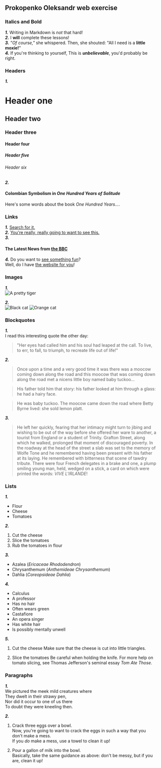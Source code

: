 ## Prokopenko Oleksandr web exercise

### Italics and Bold

**_1._** Writing in Markdown is _not_ that hard!  
**_2._** I **will** complete these lessons!  
**_3._** _"Of course,"_ she whispered. Then, she shouted: "All I need is a **little moxie!**"  
**_4._** If you're thinking to yourself, This is **_unbelievable_**, you'd probably be right.  

### Headers

**_1._**  
# Header one  
## Header two  
### Header three  
#### Header four  
##### Header five  
###### Header six  
 
**_2._**  
#### Colombian Symbolism in _One Hundred Years of Solitude_
Here's some words about the book _One Hundred Years..._.

### Links

**_1._** [Search for it.](www.google.com)  
**_2._** [You're really, really going to want to see this.](www.dailykitten.com)  
**_3._** 
#### The Latest News from [the BBC](www.bbc.com/news)
**_4._** Do you want to [see something fun][fun place]?  
Well, do I have [the website for you][another fun place]!

[fun place]: www.zombo.com
[another fun place]: www.stumbleupon.com

### Images

**_1._**  
![A pretty tiger](https://upload.wikimedia.org/wikipedia/commons/5/56/Tiger.50.jpg)

**_2._**  
![Black cat][Black] ![Orange cat][Orange]

[Black]: https://upload.wikimedia.org/wikipedia/commons/a/a3/81_INF_DIV_SSI.jpg
[Orange]: http://icons.iconarchive.com/icons/google/noto-emoji-animals-nature/256/22221-cat-icon.png


### Blockquotes

**_1._**  
 I read this interesting quote the other day:
 > "Her eyes had called him and his soul had leaped at the call. To live, to err, to fall, to triumph, to recreate life out of life!"

**_2._**  
 >Once upon a time and a very good time it was there was a moocow coming down along the road and this moocow that was coming down along the road met a nicens little boy named baby tuckoo...

 >His father told him that story: his father looked at him through a glass: he had a hairy face.

 >He was baby tuckoo. The moocow came down the road where Betty Byrne lived: she sold lemon platt.

**_3._**  
 >He left her quickly, fearing that her intimacy might turn to jibing and wishing to be out of the way before she offered her ware to another, a tourist from England or a student of Trinity. Grafton Street, along which he walked, prolonged that moment of discouraged poverty. In the roadway at the head of the street a slab was set to the memory of Wolfe Tone and he remembered having been present with his father at its laying. He remembered with bitterness that scene of tawdry tribute. There were four French delegates in a brake and one, a plump smiling young man, held, wedged on a stick, a card on which were printed the words: _VIVE L'IRLANDE_!

### Lists

**_1._**
  * Flour
  * Cheese
  * Tomatoes

**_2._**  
 1. Cut the cheese
 2. Slice the tomatoes
 3. Rub the tomatoes in flour
  
**_3._**  
  * Azalea (_Ericaceae Rhododendron_)
  * Chrysanthemum (_Anthemideae Chrysanthemum_)
  * Dahlia (_Coreopsideae Dahlia_)

**_4._**  
* Calculus
 * A professor
 * Has no hair
 * Often wears green
* Castafiore
 * An opera singer
 * Has white hair
 * Is possibly mentally unwell

**_5._**  
1. Cut the cheese
 Make sure that the cheese is cut into little triangles.

2. Slice the tomatoes
 Be careful when holding the knife.
 For more help on tomato slicing, see Thomas Jefferson's seminal essay _Tom Ate Those_.

### Paragraphs

**_1._**  
 We pictured the meek mild creatures where  
 They dwelt in their strawy pen,  
 Nor did it occur to one of us there  
 To doubt they were kneeling then.  

**_2._**  
 1. Crack three eggs over a bowl.  
 Now, you're going to want to crack the eggs in such a way that you don't make a mess.  
 If you _do_ make a mess, use a towel to clean it up!

 2. Pour a gallon of milk into the bowl.  
 Basically, take the same guidance as above: don't be messy, but if you are, clean it up!
